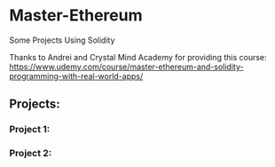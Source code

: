# Master-Ethereum
 Some Projects Using Solidity

 Thanks to Andrei and Crystal Mind Academy for providing this course: https://www.udemy.com/course/master-ethereum-and-solidity-programming-with-real-world-apps/ 

 ## Projects:

 ### Project 1:

 ### Project 2:
